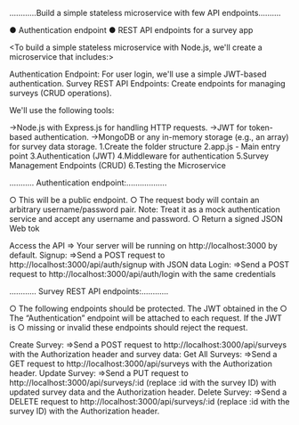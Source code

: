  ............Build a simple stateless microservice with few API endpoints..........

 
● Authentication endpoint
● REST API endpoints for a survey app 


<To build a simple stateless microservice with Node.js, we'll create a microservice that includes:>

Authentication Endpoint: For user login, we'll use a simple JWT-based authentication.
Survey REST API Endpoints: Create endpoints for managing surveys (CRUD operations).

We'll use the following tools:

->Node.js with Express.js for handling HTTP requests.
->JWT for token-based authentication.
->MongoDB or any in-memory storage (e.g., an array) for survey data storage.
           1.Create the folder structure
           2.app.js - Main entry point
           3.Authentication (JWT)
           4.Middleware for authentication
           5.Survey Management Endpoints (CRUD)
           6.Testing the Microservice

........... Authentication endpoint:..................


○ This will be a public endpoint.
○ The request body will contain an arbitrary username/password pair.
Note:
Treat it as a mock authentication service and accept any username and
password.
○ Return a signed JSON Web tok

Access the API
=> Your server will be running on http://localhost:3000 by default.
Signup:
=>Send a POST request to http://localhost:3000/api/auth/signup with JSON data
Login:
=>Send a POST request to http://localhost:3000/api/auth/login with the same credentials


............ Survey REST API endpoints:............


○ The following endpoints should be protected. The JWT obtained in the
○ The “Authentication” endpoint will be attached to each request. If the JWT is
○ missing or invalid these endpoints should reject the request.


Create Survey:
=>Send a POST request to http://localhost:3000/api/surveys with the Authorization header and survey data:
Get All Surveys: 
=>Send a GET request to http://localhost:3000/api/surveys with the Authorization header.
Update Survey: 
=>Send a PUT request to http://localhost:3000/api/surveys/:id (replace :id with the survey ID) with updated survey data and the Authorization header.
Delete Survey: 
=>Send a DELETE request to http://localhost:3000/api/surveys/:id (replace :id with the survey ID) with the Authorization header.


